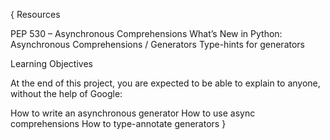 {
    Resources

PEP 530 – Asynchronous Comprehensions
What’s New in Python: Asynchronous Comprehensions / Generators
Type-hints for generators

Learning Objectives

At the end of this project, you are expected to be able to explain to anyone, without the help of Google:

How to write an asynchronous generator
How to use async comprehensions
How to type-annotate generators
}